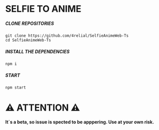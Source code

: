  # SELFIE TO ANIME

##### CLONE REPOSITORIES
```Alpine Abuild
git clone https://github.com/4relial/SelfieAnimeWeb-Ts
cd SelfieAnimeWeb-Ts
```

#####  INSTALL THE DEPENDENCIES 
```Alpine Abuild
npm i
```

#####  START
```Alpine Abuild
npm start
```

# ⚠ ATTENTION ⚠
<b> It´s a beta, so issue is spected to be apppering. Use at your own risk. </b><br>